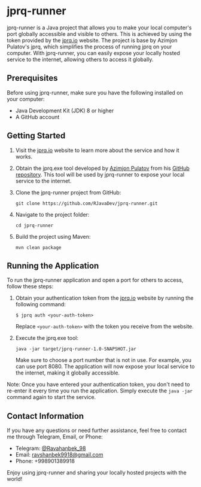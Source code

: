 # jprq-runner

jprq-runner is a Java project that allows you to make your local computer's port globally accessible and visible to others. This is achieved by using the token provided by the [jprq.io](https://jprq.io/) website. The project is base by Azimjon Pulatov's jprq, which simplifies the process of running jprq on your computer. With jprq-runner, you can easily expose your locally hosted service to the internet, allowing others to access it globally.

## Prerequisites

Before using jprq-runner, make sure you have the following installed on your computer:

- Java Development Kit (JDK) 8 or higher
- A GitHub account

## Getting Started

1. Visit the [jprq.io](https://jprq.io) website to learn more about the service and how it works.

2. Obtain the jprq.exe tool developed by [Azimjon Pulatov](https://azimjon.com/) from his [GitHub repository](https://github.com/azimjohn/jprq). This tool will be used by jprq-runner to expose your local service to the internet.

3. Clone the jprq-runner project from GitHub:

   ```
   git clone https://github.com/RJavaDev/jprq-runner.git
   ```

4. Navigate to the project folder:

   ```
   cd jprq-runner
   ```

5. Build the project using Maven:

   ```
   mvn clean package
   ```

## Running the Application

To run the jprq-runner application and open a port for others to access, follow these steps:

1. Obtain your authentication token from the [jprq.io](https://jprq.io) website by running the following command:

   ```
   $ jprq auth <your-auth-token>
   ```

   Replace `<your-auth-token>` with the token you receive from the website.

2. Execute the jprq.exe tool:

   ```
   java -jar target/jprq-runner-1.0-SNAPSHOT.jar
   ```

   Make sure to choose a port number that is not in use. For example, you can use port 8080. The application will now expose your local service to the internet, making it globally accessible.

Note: Once you have entered your authentication token, you don't need to re-enter it every time you run the application. Simply execute the `java -jar` command again to start the service.

## Contact Information

If you have any questions or need further assistance, feel free to contact me through Telegram, Email, or Phone:

- Telegram: [@Ravahanbek_98](https://t.me/Ravahanbek_98)
- Email: ravshanbek9918@gmail.com
- Phone: +998901389918

Enjoy using jprq-runner and sharing your locally hosted projects with the world!
